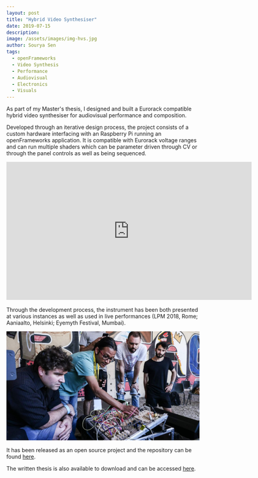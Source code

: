 ```yaml
---
layout: post
title: "Hybrid Video Synthesiser"
date: 2019-07-15
description:
image: /assets/images/img-hvs.jpg
author: Sourya Sen
tags:
  - openFrameworks
  - Video Synthesis
  - Performance
  - Audiovisual
  - Electronics
  - Visuals
---
```


As part of my Master's thesis, I designed and built a Eurorack compatible hybrid video synthesiser for audiovisual performance and composition.

Developed through an iterative design process, the project consists of a custom hardware interfacing with an Raspberry Pi running an openFrameworks application. It is compatible with Eurorack voltage ranges and can run multiple shaders which can be parameter driven through CV or through the panel controls as well as being sequenced.

<iframe src="https://player.vimeo.com/video/277031718" width="640" height="360" frameborder="0" allow="autoplay; fullscreen" allowfullscreen></iframe>


Through the development process, the instrument has been both presented at various instances as well as used in live performances (LPM 2018, Rome; Aaniaalto, Helsinki; Eyemyth Festival, Mumbai).

![HVS_LPM_Presentation](/assets/images/img-hvs-lpm.jpg)

It has been released as an open source project and the repository can be found [here](https://github.com/sourya-sen/rPi_synth).

The written thesis is also available to download and can be accessed [here](https://aaltodoc.aalto.fi/handle/123456789/38068).
